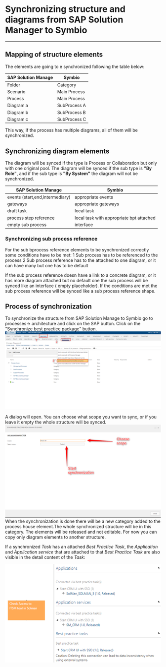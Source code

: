 # Synchronizing structure and diagrams from SAP Solution Manager to Symbio
---
## Mapping of structure elements
The elements are going to e synchronized following the table below:

| SAP Solution Manage | Symbio |
| ------ | ------ |
| Folder | Category |
| Scenario | Main Process |
| Process | Main Process |
| Diagram a | SubProcess A |
| Diagram b | SubProcess B |
| Diagram c | SubProcess C |

This way, if the process has multiple diagrams, all of them will be synchronized.

## Synchronizing diagram elements

The diagram will be synced if the type is Process or Collaboration but only with one original pool.
The diagram will be synced if the sub type is **"By Role"**, and if the sub type is **"By System"** the diagram will not be synchronized.

| SAP Solution Manage | Symbio |
| ------ | ------ |
| events (start,end,intermediary) | appropriate events |
| gateways | appropriate gateways |
| draft task | local task |
| process step reference | local task with appropriate bpt attached |
| empty sub process | interface |

### Synchronizing sub process reference

For the sub bprocess reference elements to be synchronized correctly some conditions have to be met:
1 Sub process has to be referenced to the process
2 Sub process reference has to the attached to one diagram, or it can have many but one has to be default

If the sub process reference doesn have a link to a concrete diagram, or it has more diagram attached but no default one the sub process will be synced like an interface ( empty placeholder).
If the conditions are met the sub process reference will be synced like a sub process reference shape.
## Process of synchronization
To synchronize the structure from SAP Solution Manage to Symbio go to processes-> architecture and click on the SAP button. Click on the "Synchronize best practice package" button.
![Test](media/SolManSymbio1.png)

A dialog will open.
You can choose what scope you want to sync, or if you leave it empty the whole structure will be synced.
![Test](media/solManSymbio2.png)
 When the synchronization is done there will be a new category added to the process house element.The whole synchronized structure will be in this category.
 The elements will be released and not editable. For now you can copy only diagram elements to another structure.

 If a synchronized *Task* has an attached *Best Practice Task*, the *Application* and *Application service* that are attached to that *Best Practice Task* are also visible in the detail content of the *Task*:

![Test](media/ConnectedApplications.png)
 
